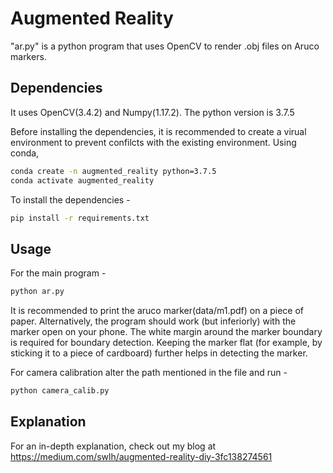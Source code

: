 # Augmented Reality

"ar.py" is a python program that uses OpenCV to render .obj files on Aruco markers. 

## Dependencies

It uses OpenCV(3.4.2) and Numpy(1.17.2). The python version is 3.7.5

Before installing the dependencies, it is recommended to create a virual environment to prevent confilcts with the existing environment. Using conda, 

```bash
conda create -n augmented_reality python=3.7.5
conda activate augmented_reality
``` 

To install the dependencies - 
```bash
pip install -r requirements.txt
```

## Usage
For the main program - 

```bash
python ar.py
```
It is recommended to print the aruco marker(data/m1.pdf) on a piece of paper. Alternatively, the program should work (but inferiorly) with the marker open on your phone. The white margin around the marker boundary is required for boundary detection. Keeping the marker flat (for example, by sticking it to a piece of cardboard) further helps in detecting the marker. 


For camera calibration alter the path mentioned in the file and run - 

```bash
python camera_calib.py 
```


## Explanation
For an in-depth explanation, check out my blog at https://medium.com/swlh/augmented-reality-diy-3fc138274561


